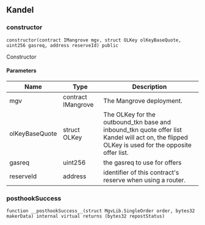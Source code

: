 ## Kandel

### constructor

```solidity
constructor(contract IMangrove mgv, struct OLKey olKeyBaseQuote, uint256 gasreq, address reserveId) public
```

Constructor

#### Parameters

| Name | Type | Description |
| ---- | ---- | ----------- |
| mgv | contract IMangrove | The Mangrove deployment. |
| olKeyBaseQuote | struct OLKey | The OLKey for the outbound_tkn base and inbound_tkn quote offer list Kandel will act on, the flipped OLKey is used for the opposite offer list. |
| gasreq | uint256 | the gasreq to use for offers |
| reserveId | address | identifier of this contract's reserve when using a router. |

### __posthookSuccess__

```solidity
function __posthookSuccess__(struct MgvLib.SingleOrder order, bytes32 makerData) internal virtual returns (bytes32 repostStatus)
```

